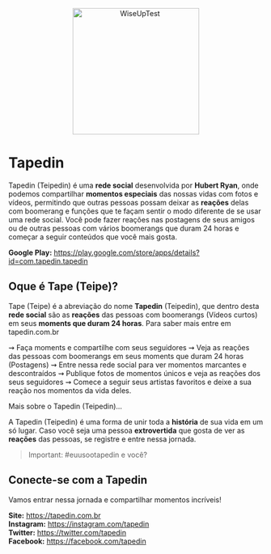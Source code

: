 <p align="center">
  <img src="https://imgur.com/RXUY6ow.png" width="250" title="WiseUpTest">
</p>

# Tapedin

Tapedin (Teipedin) é uma **rede social** desenvolvida por **Hubert Ryan**, onde podemos compartilhar **momentos especiais** das nossas vidas com fotos e vídeos, permitindo que outras pessoas possam deixar as **reações** delas com boomerang e funções que te façam sentir o modo diferente de se usar uma rede social. Você pode fazer reações nas postagens de seus amigos ou de outras pessoas com vários boomerangs que duram 24 horas e começar a seguir conteúdos que você mais gosta.

**Google Play:** https://play.google.com/store/apps/details?id=com.tapedin.tapedin

## Oque é Tape (Teipe)?

Tape (Teipe) é a abreviação do nome **Tapedin** (Teipedin), que dentro desta **rede social** são as **reações** das pessoas com boomerangs (Vídeos curtos) em seus **moments que duram 24 horas**. Para saber mais entre em tapedin.com.br

⇝ Faça moments e compartilhe com seus seguidores
⇝ Veja as reações das pessoas com boomerangs em seus moments que duram 24 horas (Postagens)
⇝ Entre nessa rede social para ver momentos marcantes e descontraídos
⇝ Publique fotos de momentos únicos e veja as reações dos seus seguidores
⇝ Comece a seguir seus artistas favoritos e deixe a sua reação nos momentos da vida deles.

Mais sobre o Tapedin (Teipedin)...

A Tapedin (Teipedin) é uma forma de unir toda a **história** de sua vida em um só lugar. Caso você seja uma pessoa **extrovertida** que gosta de ver as **reações** das pessoas, se registre e entre nessa jornada.

> Important: #euusootapedin e você?

## Conecte-se com a Tapedin

Vamos entrar nessa jornada e compartilhar momentos incríveis!

**Site:** https://tapedin.com.br <br />
**Instagram:** https://instagram.com/tapedin <br/>
**Twitter:** https://twitter.com/tapedin <br/>
**Facebook:** https://facebook.com/tapedin <br/>
